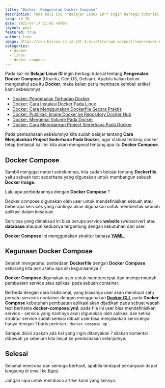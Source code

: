 ```yaml
---
title: "Docker: Pengenalan Docker Compose"
description: Pada kali ini **Belajar Linux ID** ingin berbagi tutorial tentang **Pengenalan Docker Compose** (Ubuntu, CentOS, Debian).
lang: id_ID
date: 2021-07-17 21:45 +0700
layout: post
featured: true
author: leon
image: https://cdn-blinux.s3-id-jkt-1.kilatstorage.id/post/leon/cover-docker-compose.png
categories:
  - docker
  - linux
  - docker-compose
---
```



Pada kali ini **Belajar Linux ID** ingin berbagi tutorial tentang **Pengenalan Docker Compose** (Ubuntu, CentOS, Debian). Apabila kalian belum mengetahui apa itu **Docker**, maka kalian perlu membaca kembali artikel kami sebelumnya:

- [Docker: Pengenalan Terhadap Docker](https://belajarlinux.id/pengenalan-terhadap-docker/).
- [Docker: Cara Instalasi Docker Pada Linux](https://belajarlinux.id/docker-installasi-docker-pada-linux/)
- [Docker: Cara Menggunakan Dockerfile Secara Praktis](https://belajarlinux.id/cara-menggunakan-Dockerfile/)
- [Docker: Publikasi Image Docker ke Repository Docker Hub](https://belajarlinux.id/publikasi-image-docker-ke-repository-docker-hub/)
- [Docker: Mengenal Volume Pada Docker](https://belajarlinux.id/mengenal-volume-pada-docker/)
- [Docker: Cara Menjalankan Project Sederhana Pada Docker](https://belajarlinux.id/menjalankan-project-sederhana-pada-docker/)

Pada pembahasan sebelumnya kita sudah belajar tentang **Cara Menjalankan Project Sederhana Pada Docker**, agar diskusi tentang docker tetap berlanjut kali ini kita akan mengenal tentang apa itu **Docker Compose**.

## Docker Compose

Sambil mengigat materi sebelumnya, kita sudah belajar tentang **Dockerfile**, yaitu sebuah text sederhana yang digunakan untuk membangun sebuah **Docker Image**.

Lalu apa perbedaannya dengan **Docker Compose** ?

Docker compose digunakan oleh user untuk mendefinisikan sebuah atau beberapa services yang nantinya akan digunakan untuk membentuk sebuah aplikasi dalam kesatuan.

Services yang dimaksud ini bisa berupa service **website** (webserver) atau **database** ataupun keduanya tergantung dengan kebutuhan dari user.

**Docker Compose** ini menggunakan struktur bahasa [**YAML**](https://yaml.org/). 

## Kegunaan Docker Compose

Setelah mengetahui perbedaan **Dockerfile** dengan **Docker Compose** sekarang kita perlu tahu apa sih kegunaannya ?

**Docker Compose** digunakan user untuk mempercepat dan mempermudah pembuatan service atau aplikasi pada sebuah container.

Berbeda dengan cara tradisional, yang biasanya user akan membuat satu persatu services container dengan menggunakan [**Docker CLI**](https://belajarlinux.id/pengenalan-terhadap-docker/), pada **Docker Compose** kebutuhan pembuatan aplikasi akan dijadikan pada sebuat wadah text bernama **docker-compose.yml**, pada file ini user bisa mendefinisikan service - service yang nantinya akan digunakan oleh aplikasi dan ketika struktur service sudah selesai dibuat user bisa menjalankan servicenya hanya dengan 1 baris perintah : `docker-compose up`

Sampai disini apakah ada hal yang ingin ditanyakan ? silakan komentar dibawah ya sebelum kita lanjut ke pembahasan selanjutnya.

## Selesai
Selamat mencoba dan semoga berhasil, apabila terdapat pertanyaan dapat langsung di email ke [Kami](mailto:tech@belajarlinux.id).

Jangan lupa untuk membaca artikel kami yang lainnya.
